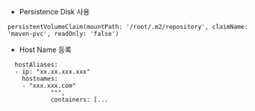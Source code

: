 
- Persistence Disk 사용

```
persistentVolumeClaim(mountPath: '/root/.m2/repository', claimName: 'maven-pvc', readOnly: 'false')
```

- Host Name 등록

```
  hostAliases:
  - ip: "xx.xx.xxx.xxx"
    hostnames:
    - "xxx.xxx.com"
            """, 
            containers: [...
```
